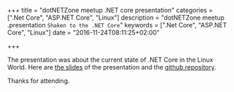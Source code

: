 +++
title = "dotNETZone meetup .NET core presentation"
categories = [".Net Core", "ASP.NET Core", "Linux"]
description = "dotNETZone meetup .presentation `Shaken to the .NET Core`"
keywords = [".Net Core", "ASP.NET Core", "Linux"]
date = "2016-11-24T08:11:25+02:00"

+++

The presentation was about the current state of .NET Core in the Linux World. 
Here are [the slides](http://go-talks.appspot.com/github.com/mantzas/presentations/20161106_shaken_to_the_dotnet_core/shaken_to_the_dotnet_core.slide#1) of the presentation 
and the [github repository](https://github.com/mantzas/presentations/tree/master/20161106_shaken_to_the_dotnet_core). 

Thanks for attending.